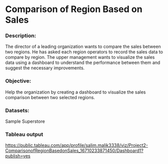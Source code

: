 
# Comparison of Region Based on Sales

### Description:

The director of a leading organization wants to compare the sales between two regions. He has asked each region operators to record the sales data to compare by region. The upper management wants to visualize the sales data using a dashboard to understand the performance between them and suggest the necessary improvements.

### Objective: 

Help the organization by creating a dashboard to visualize the sales comparison between two selected regions.

### Datasets:

Sample Superstore


### Tableau output
https://public.tableau.com/app/profile/salim.malik3338/viz/Project2-ComparisonofRegionBasedonSales_16710233871450/Dashboard1?publish=yes


